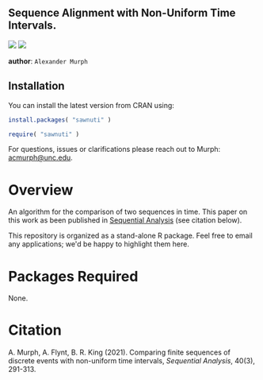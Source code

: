 Sequence Alignment with Non-Uniform Time Intervals.
----
![](https://www.r-pkg.org/badges/version/sawnuti) ![](https://www.r-pkg.org/badges/last-release/sawnuti)

**author**: `Alexander Murph`

## Installation

You can install the latest version from CRAN using:

``` r
install.packages( "sawnuti" )
```

``` r
require( "sawnuti" )
```

For questions, issues or clarifications please reach out to Murph:
acmurph@unc.edu.

Overview
========

An algorithm for the comparison of two sequences in time.  This paper on this work as been published in [Sequential Analysis](https://www.tandfonline.com/toc/lsqa20/40/3) (see citation below).

This repository is organized as a stand-alone R package.  Feel free to email any applications; we'd be happy to highlight them here.

Packages Required
============

None.

Citation
============

A. Murph, A. Flynt, B. R. King (2021). Comparing finite sequences of discrete events with non-uniform time intervals, <em>Sequential Analysis</em>, 40(3), 291-313.
